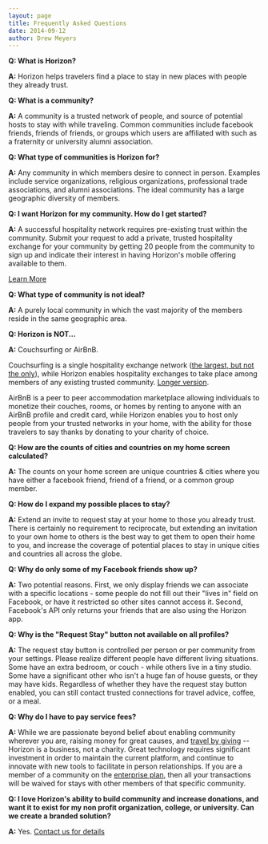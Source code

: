 ```yaml
---
layout: page
title: Frequently Asked Questions
date: 2014-09-12
author: Drew Meyers
---
```

**Q: What is Horizon?**

**A:** Horizon helps travelers find a place to stay in new places with people they already trust.

**Q: What is a community?**

**A:** A community is a trusted network of people, and source of potential hosts to stay with while traveling. Common communities include facebook friends, friends of friends, or groups which users are affiliated with such as a fraternity or university alumni association. 

**Q: What type of communities is Horizon for?**

**A:** Any community in which members desire to connect in person. Examples include service organizations, religious organizations, professional trade associations, and alumni associations. The ideal community has a large geographic diversity of members.

**Q: I want Horizon for my community. How do I get started?**

**A:** A successful hospitality network requires pre-existing trust within the community. Submit your request to add a private, trusted hospitality exchange for your community by getting 20 people from the community to sign up and indicate their interest in having Horizon's mobile offering available to them.

<a href="http://www.horizonapp.co/hospitality-network-setup/" class="btn btn--full">Learn More</a>

**Q: What type of community is not ideal?**

**A:** A purely local community in which the vast majority of the members reside in the same geographic area.

**Q: Horizon is NOT...**

**A:** Couchsurfing or AirBnB. 

Couchsurfing is a single hospitality exchange network ([the largest, but not the only](http://www.horizonapp.co/blog/hospitality-networks-history/)), while Horizon enables hospitality exchanges to take place among members of any existing trusted community. [Longer version](http://www.horizonapp.co/blog/couchsurfing-differences/).

AirBnB is a peer to peer accommodation marketplace allowing individuals to monetize their couches, rooms, or homes by renting to anyone with an AirBnB profile and credit card, while Horizon enables you to host only people from your trusted networks in your home, with the ability for those travelers to say thanks by donating to your charity of choice.

**Q: How are the counts of cities and countries on my home screen calculated?**

**A:** The counts on your home screen are unique countries & cities where you have either a facebook friend, friend of a friend, or a common group member.

**Q: How do I expand my possible places to stay?**

**A:** Extend an invite to request stay at your home to those you already trust. There is certainly no requirement to reciprocate, but extending an invitation to your own home to others is the best way to get them to open their home to you, and increase the coverage of potential places to stay in unique cities and countries all across the globe.

**Q: Why do only some of my Facebook friends show up?**

**A:** Two potential reasons. First, we only display friends we can associate with a specific locations - some people do not fill out their "lives in" field on Facebook, or have it restricted so other sites cannot access it. Second, Facebook's API only returns your friends that are also using the Horizon app.

**Q: Why is the "Request Stay" button not available on all profiles?**

**A:** The request stay button is controlled per person or per community from your settings. Please realize different people have different living situations. Some have an extra bedroom, or couch - while others live in a tiny studio. Some have a significant other who isn't a huge fan of house guests, or they may have kids. Regardless of whether they have the request stay button enabled, you can still contact trusted connections for travel advice, coffee, or a meal.

**Q: Why do I have to pay service fees?**

**A:** While we are passionate beyond belief about enabling community wherever you are, raising money for great causes, and [travel by giving](http://www.horizonapp.co/blog/travel-by-giving/) -- Horizon is a business, not a charity. Great technology requires significant investment in order to maintain the current platform, and continue to innovate with new tools to facilitate in person relationships. If you are a member of a community on the [enterprise plan](http://www.horizonapp.co/hospitality-network-setup/), then all your transactions will be waived for stays with other members of that specific community.

**Q: I love Horizon's ability to build community and increase donations, and want it to exist for my non profit organization, college, or university. Can we create a branded solution?**

**A:** Yes. [Contact us for details](mailto:support@horizonapp.co)

